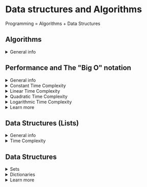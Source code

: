 # Data structures and Algorithms
Programming = Algorithms + Data Structures

## Algorithms
<details>
<summary>General info</summary>

- a sequence of steps
- finite, ordered, predictable
- linear - step by step
- logical - on condition
- recursive - iterations of the same action till the certain condition is met
  - every recursive algorithm has a condition
  - must have a closing condition
  - iteration - repetition
  - recursion - self-repetition (everywhere: programming, linguistics, maths, nature)

</details>

## Performance and The "Big O" notation
<details>
<summary>General info</summary>

- for comparing different algorithms
- how long does an operation take?
- expressed in a generalized form (not in time units but in mathematical terms)
- time complexity
<img width="500" src="../images/big-o.png" alt="Big O notation">

</details>

<details>
<summary>Constant Time Complexity</summary>

- `O(1)`
```JavaScript
// Constant Time Complexity => O(1)
function getEvenOrOdd(number) {
  return number % 2 ? 'Odd' : 'Even';
}
```

</details>

<details>
<summary>Linear Time Complexity</summary>

- `O(n)`
```JavaScript
// T = 1 + 1 + 1 + 2 + [0 - 2] + 1
// initial stage and result are the same T (constants)
// T = 3 (init) + 2 + [0 - 2] + 1 (return)
// number of elements might be different (n)
// since the initiation of the current min depends on the array
// c2 - constant time of executions inside the for loop
// T = 2 + n * c2 + 1
// the dependance on number of values matters
// T = n => Linear Time Complexity => O(n)
// best case: [1] => O(1)
// worst case: [7, 6] => O(n)
// average case: [?, ?, ?] => O(n) => matters the most
function getMin(numbers) { // [4, 5, -2]
  if (!numbers.length) { // 1 execution
    throw new Error('Should be not an empty array');
  }

  let currentMin = numbers[0]; // 1 execution

  for (let i = 1; i < numbers.length; i++) { // 1 execution
    if (numbers[i] < currentMin) { // 2 executions
      currentMin = numbers[i]; // 0 - 2 executions
    }
  }

  return currentMin; // 1 execution
}
```

</details>

<details>
<summary>Quadratic Time Complexity</summary>

- `O(n^2)`
```JavaScript
// compare to the other algorithm
// T = n * (n - 1) => Quadratic Time Complexity => O(n^2)
// best case: [1, 2, 3] => O(n^2)-
// worst case: [4, 3, 1] => O(n^2)+
// average case: [?, ?, ?] => O(n^2) => matters the most
function getMinSorting(numbers) { // [3, 5, 10]
  if (!numbers.length) { // 1 execution
    throw new Error('Should be not an empty array');
  }

  for (let i = 0; i < numbers.length; i++) { // 1 execution
    let outerNumber = numbers[i]; // n executions

    for (let j = i + 1; j < numbers.length; j++) {
      let innerNumber = numbers[j]; // (n - 1) executions

      if (outerNumber > innerNumber) {
        numbers[i] = innerNumber;
        numbers[j] = outerNumber;

        outerNumber = numbers[i];
        innerNumber = numbers[j];
      }
    }
  }

  return numbers[0]; // 1 execution
}
```

</details>

<details>
<summary>Logarithmic Time Complexity</summary>

- `O(log n)`
- ex: binary search

</details>

<details>
<summary>Learn more</summary>

- [ ] [How you can change the world by learning Data Structures and Algorithms](https://adrianmejia.com/how-you-can-change-the-world-learning-data-structures-algorithms-free-online-course-tutorial/)
- [ ] [8 time complexities that every programmer should know](https://adrianmejia.com/most-popular-algorithms-time-complexity-every-programmer-should-know-free-online-tutorial-course/)

</details>

## Data Structures (Lists)
<details>
<summary>General info</summary>

- elements can be repeated
- order matters
- numbered lists
- access via key `list[0]`

</details>

<details>
<summary>Time Complexity</summary>

```JavaScript
const numbers = [1, 3, 17];

// Constant Time Complexity O(1)
// [1, 3, 17] => [1, 3, 17, _]
// indexes are not affected
numbers.push(34);

// Linear Time Complexity O(n)
// [1, 3, 17] => [_, 1, 3, 17]
// indexes are reassigned for every position
numbers.unshift(51);

const currentNumber = numbers[1]; // O(1)
const num = number.find(num => num === 3); // best: O(1), worst, av: O(n)
```

</details>

## Data Structures
<details>
<summary>Sets</summary>

- order doesn't matter
- unique elements `set.add('item');`
- has no keys
- access via value `set.has('item');`

</details>

<details>
<summary>Dictionaries</summary>

- associative array
- no order, has keys
- unique keys
```JavaScript
const filterValueToScale = {
  'smallest': 0.25,
  'small': 0.5,
  'normal': 1,
  'big': 1.5
};

// if you need to iterate, use Map
const pairs = new Map([
  ['Ron', 'Hermione'],
  ['Harry', 'Ginny']
]);
for (const pair of pairs) {
  console.log(pair); // ['Ron', 'Hermione']
}
```

</details>

<details>
<summary>Learn more</summary>

- [ ] [Data Structures in JavaScript: Arrays, HashMaps, and Lists](https://adrianmejia.com/data-structures-time-complexity-for-beginners-arrays-hashmaps-linked-lists-stacks-queues-tutorial/)
- [ ] [JavaScript Algorithms and Data Structures](https://github.com/trekhleb/javascript-algorithms)

</details>